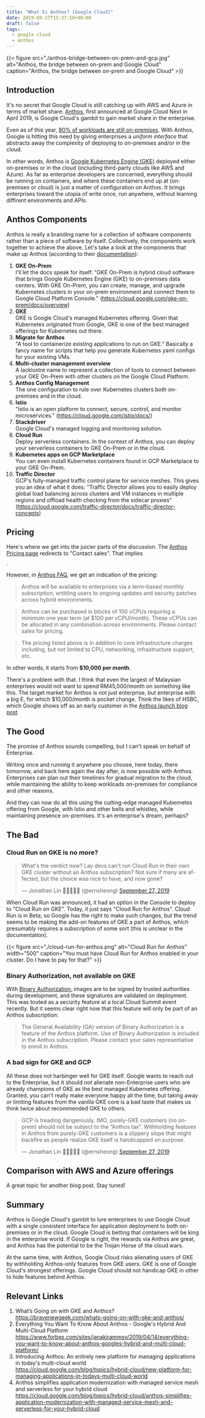 ```yaml
---
title: "What Is Anthos? [Google Cloud]"
date: 2019-09-27T15:37:50+08:00
draft: false
tags:
  - google cloud
  - anthos
---
```


{{< figure src="./anthos-bridge-between-on-prem-and-gcp.jpg" alt="Anthos, the bridge between on-prem and Google Cloud" caption="Anthos, the bridge between on-prem and Google Cloud" >}}

## Introduction

It's no secret that Google Cloud is still catching up with AWS and Azure in terms of market share. [Anthos](https://cloud.google.com/anthos/), first announced at Google Cloud Next in April 2019, is Google Cloud's gambit to gain market share in the enterprise.

Even as of this year, [80% of workloads are still on-premises](https://www.ibm.com/blogs/cloud-computing/2019/03/05/20-percent-cloud-transformation/). With Anthos, Google is hitting this need by giving enterprises a _uniform interface_ that abstracts away the complexity of deploying to on-premises and/or in the cloud.

In other words, Anthos is [Google Kubernetes Engine (GKE)](https://cloud.google.com/kubernetes-engine) deployed either on-premises or in the cloud (including third-party clouds like AWS and Azure). As far as enterprise developers are concerned, everything should be running on containers, and where these containers end up at (on-premises or cloud) is just a matter of configuration on Anthos. It brings enterprises toward the utopia of write once, run anywhere, without learning diffirent environments and APIs.

## Anthos Components

Anthos is really a branding name for a collection of software components rather than a piece of software by itself. Collectively, the components work together to achieve the above. Let's take a look at the components that make up Anthos (according to their [documentation](https://cloud.google.com/anthos/docs/components)):

1. **GKE On-Prem**<br>
I'll let the docs speak for itself: "GKE On-Prem is hybrid cloud software that brings Google Kubernetes Engine (GKE) to on-premises data centers. With GKE On-Prem, you can create, manage, and upgrade Kubernetes clusters in your on-prem environment and connect them to Google Cloud Platform Console." (https://cloud.google.com/gke-on-prem/docs/overview)
1. **GKE**<br>
GKE is Google Cloud's managed Kubernetes offering. Given that Kubernetes originated from Google, GKE is one of the best managed offerings for Kubernetes out there.
1. **Migrate for Anthos**<br>
"A tool to containerize existing applications to run on GKE." Basically a fancy name for scripts that help you generate Kubernetes yaml configs for your existing VMs.
1. **Multi-cluster management overview**<br> A lacklustre name to represent a collection of tools to connect between your GKE On-Prem with other clusters on the Google Cloud Platform.
1. **Anthos Config Management**<br> The one configuration to rule over Kubernetes clusters both on-premises and in the cloud.
1. **Istio**<br>"Istio is an open platform to connect, secure, control, and monitor microservices." (https://cloud.google.com/istio/docs/)
1. **Stackdriver**<br>Google Cloud's managed logging and monitoring solution.
1. **Cloud Run**<br>Deploy serverless containers. In the context of Anthos, you can deploy your serverless containers to GKE On-Prem or in the cloud.
1. **Kubernetes apps on GCP Marketplace**<br>You can even install Kubernetes containers found in GCP Marketplace to your GKE On-Prem.
1. **Traffic Director**<br>GCP's fully-managed traffic control plane for service meshes. This gives you an idea of what it does: "Traffic Director allows you to easily deploy global load balancing across clusters and VM instances in multiple regions and offload health checking from the sidecar proxies" (https://cloud.google.com/traffic-director/docs/traffic-director-concepts)

## Pricing

Here's where we get into the juicier parts of the discussion. The [Anthos Pricing page](https://cloud.google.com/anthos/pricing/) redirects to "Contact sales". That implies $$$$.

However, in [Anthos FAQ](https://cloud.google.com/anthos/docs/faq/), we get an indication of the pricing:

> Anthos will be available to enterprises via a term-based monthly subscription, entitling users to ongoing updates and security patches across hybrid environments.

> Anthos can be purchased in blocks of 100 vCPUs requiring a minimum one year term (at $100 per vCPU/month). These vCPUs can be allocated in any combination across environments. Please contact sales for pricing.

> The pricing listed above is in addition to core infrastructure charges including, but not limited to CPU, networking, infrastructure support, etc.

In other words, it starts from **$10,000 per month**.

There's a problem with that. I think that even the largest of Malaysian enterprises would not want to spend RM45,000/month on something like this. The target market for Anthos is not just enterprise, but enterprise with a big E, for which $10,000/month is pocket change. Think the likes of HSBC, which Google shows off as an early customer in the [Anthos launch blog post](https://cloud.google.com/blog/topics/hybrid-cloud/new-platform-for-managing-applications-in-todays-multi-cloud-world)

## The Good

The promise of Anthos sounds compelling, but I can't speak on behalf of Enterprise.

Writing once and running it anywhere you choose, here today, there tomorrow, and back here again the day after, is now possible with Anthos. Enterprises can plan out their timelines for gradual migration to the cloud, while maintaining the ability to keep workloads on-premises for compliance and other reasons.

And they can now do all this using the cutting-edge managed Kubernetes offering from Google, with Istio and other bells and whistles, while maintaining presence on-premises. It's an enterprise's dream, perhaps?

## The Bad

### Cloud Run on GKE is no more?

<blockquote class="twitter-tweet"><p lang="en" dir="ltr">What&#39;s the verdict now? Lay devs can&#39;t run Cloud Run in their own GKE cluster without an Anthos subscription? Not sure if many are affected, but the choice was nice to have, and now gone?</p>&mdash; Jonathan Lin 👨🏻‍💻🇲🇾 (@ernsheong) <a href="https://twitter.com/ernsheong/status/1177415240092241921?ref_src=twsrc%5Etfw">September 27, 2019</a></blockquote> <script async src="https://platform.twitter.com/widgets.js" charset="utf-8"></script>

When Cloud Run was announced, it had an option in the Console to deploy to "Cloud Run on GKE". Today, it just says "Cloud Run for Anthos". Cloud Run is in Beta, so Google has the right to make such changes, but the trend seems to be making the add-on features of GKE a part of Anthos, which presumably requires a subscription of some sort (this is unclear in the documentation).

{{< figure src="./cloud-run-for-anthos.png" alt="Cloud Run for Anthos" width="500" caption="You must have Cloud Run for Anthos enabled in your cluster. Do I have to pay for that?" >}}

### Binary Authorization, not available on GKE

With [Binary Authorization](https://cloud.google.com/binary-authorization/), images are to be signed by trusted authorities during development, and these signatures are validated on deployment. This was touted as a security feature at a local Cloud Summit event recently. But it seems clear right now that this feature will only be part of an Anthos subscription:

> The General Availability (GA) version of Binary Authorization is a feature of the Anthos platform. Use of Binary Authorization is included in the Anthos subscription. Please contact your sales representative to enroll in Anthos.

### A bad sign for GKE and GCP

All these does not harbinger well for GKE itself. Google wants to reach out to the Enterprise, but it should _not_ alienate non-Enterprise users who are already champions of GKE as the best managed Kubernetes offering. Granted, you can't really make everyone happy all the time, but taking away or limiting features from the vanilla GKE core is a bad taste that makes us think twice about recommended GKE to others.

<blockquote class="twitter-tweet"><p lang="en" dir="ltr">GCP is treading dangerously. IMO, purely-GKE customers (no on-prem) should not be subject to the “Anthos tax”. Withholding features in Anthos from purely-GKE customers is a slippery slope that might backfire as people realize GKE itself is handicapped on purpose.</p>&mdash; Jonathan Lin 👨🏻‍💻🇲🇾 (@ernsheong) <a href="https://twitter.com/ernsheong/status/1177455606589878272?ref_src=twsrc%5Etfw">September 27, 2019</a></blockquote> <script async src="https://platform.twitter.com/widgets.js" charset="utf-8"></script>

## Comparison with AWS and Azure offerings

A great topic for another blog post. Stay tuned!

## Summary

Anthos is Google Cloud's gambit to lure enterprises to use Google Cloud with a single consistent interface for application deployment to both on-premises or in the cloud. Google Cloud is betting that containers will be king in the enterprise world. If Google is right, the rewards via Anthos are great, and Anthos has the potential to be the Trojan Horse of the cloud wars.

At the same time, with Anthos, Google Cloud risks alienating users of GKE by withholding Anthos-only features from GKE users. GKE is one of Google Cloud's strongest offerings. Google Cloud should not handicap GKE in other to hide features behind Anthos.

## Relevant Links

1. What’s Going on with GKE and Anthos? https://bravenewgeek.com/whats-going-on-with-gke-and-anthos/
1. Everything You Want To Know About Anthos - Google's Hybrid And Multi-Cloud Platform https://www.forbes.com/sites/janakirammsv/2019/04/14/everything-you-want-to-know-about-anthos-googles-hybrid-and-multi-cloud-platform/
1. Introducing Anthos: An entirely new platform for managing applications in today's multi-cloud world https://cloud.google.com/blog/topics/hybrid-cloud/new-platform-for-managing-applications-in-todays-multi-cloud-world
1. Anthos simplifies application modernization with managed service mesh and serverless for your hybrid cloud https://cloud.google.com/blog/topics/hybrid-cloud/anthos-simplifies-application-modernization-with-managed-service-mesh-and-serverless-for-your-hybrid-cloud